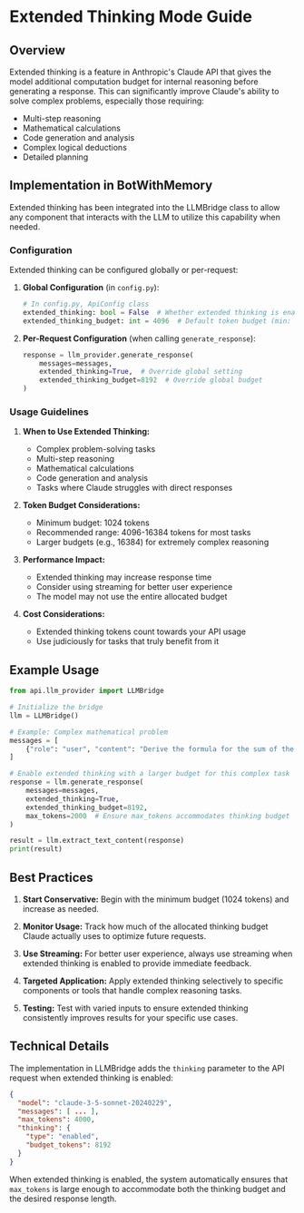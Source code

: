 # Extended Thinking Mode Guide

## Overview

Extended thinking is a feature in Anthropic's Claude API that gives the model additional computation budget for internal reasoning before generating a response. This can significantly improve Claude's ability to solve complex problems, especially those requiring:

- Multi-step reasoning
- Mathematical calculations
- Code generation and analysis
- Complex logical deductions
- Detailed planning

## Implementation in BotWithMemory

Extended thinking has been integrated into the LLMBridge class to allow any component that interacts with the LLM to utilize this capability when needed.

### Configuration

Extended thinking can be configured globally or per-request:

1. **Global Configuration** (in `config.py`):
   ```python
   # In config.py, ApiConfig class
   extended_thinking: bool = False  # Whether extended thinking is enabled by default
   extended_thinking_budget: int = 4096  # Default token budget (min: 1024)
   ```

2. **Per-Request Configuration** (when calling `generate_response`):
   ```python
   response = llm_provider.generate_response(
       messages=messages,
       extended_thinking=True,  # Override global setting
       extended_thinking_budget=8192  # Override global budget
   )
   ```

### Usage Guidelines

1. **When to Use Extended Thinking:**
   - Complex problem-solving tasks
   - Multi-step reasoning
   - Mathematical calculations
   - Code generation and analysis
   - Tasks where Claude struggles with direct responses

2. **Token Budget Considerations:**
   - Minimum budget: 1024 tokens
   - Recommended range: 4096-16384 tokens for most tasks
   - Larger budgets (e.g., 16384) for extremely complex reasoning

3. **Performance Impact:**
   - Extended thinking may increase response time
   - Consider using streaming for better user experience
   - The model may not use the entire allocated budget

4. **Cost Considerations:**
   - Extended thinking tokens count towards your API usage
   - Use judiciously for tasks that truly benefit from it

## Example Usage

```python
from api.llm_provider import LLMBridge

# Initialize the bridge
llm = LLMBridge()

# Example: Complex mathematical problem
messages = [
    {"role": "user", "content": "Derive the formula for the sum of the first n cubes."}
]

# Enable extended thinking with a larger budget for this complex task
response = llm.generate_response(
    messages=messages,
    extended_thinking=True,
    extended_thinking_budget=8192,
    max_tokens=2000  # Ensure max_tokens accommodates thinking budget
)

result = llm.extract_text_content(response)
print(result)
```

## Best Practices

1. **Start Conservative:** Begin with the minimum budget (1024 tokens) and increase as needed.

2. **Monitor Usage:** Track how much of the allocated thinking budget Claude actually uses to optimize future requests.

3. **Use Streaming:** For better user experience, always use streaming when extended thinking is enabled to provide immediate feedback.

4. **Targeted Application:** Apply extended thinking selectively to specific components or tools that handle complex reasoning tasks.

5. **Testing:** Test with varied inputs to ensure extended thinking consistently improves results for your specific use cases.

## Technical Details

The implementation in LLMBridge adds the `thinking` parameter to the API request when extended thinking is enabled:

```json
{
  "model": "claude-3-5-sonnet-20240229",
  "messages": [ ... ],
  "max_tokens": 4000,
  "thinking": {
    "type": "enabled",
    "budget_tokens": 8192
  }
}
```

When extended thinking is enabled, the system automatically ensures that `max_tokens` is large enough to accommodate both the thinking budget and the desired response length.